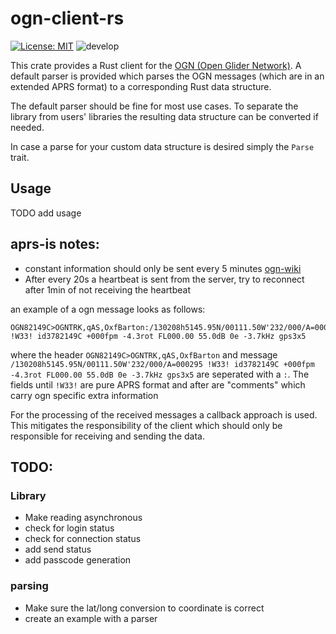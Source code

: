 # ogn-client-rs
[![License: MIT](https://img.shields.io/badge/License-MIT-yellow.svg)](https://opensource.org/licenses/MIT) ![develop](https://github.com/BeatScherrer/ogn-client-rs/actions/workflows/rust.yml/badge.svg?branch=develop)

This crate provides a Rust client for the [OGN (Open Glider Network)](http://wiki.glidernet.org/). A default parser is provided which parses the OGN messages (which are in an extended APRS format) to a corresponding Rust data structure.

The default parser should be fine for most use cases. To separate the library from users' libraries the resulting data structure can be converted if needed.

In case a parse for your custom data structure is desired simply the `Parse` trait.

## Usage
TODO add usage


## aprs-is notes:
- constant information should only be sent every 5 minutes
[ogn-wiki](http://wiki.glidernet.org/aprs-interaction-examples)
- After every 20s a heartbeat is sent from the server, try to reconnect
after 1min of not receiving the heartbeat

an example of a ogn message looks as follows:
```
OGN82149C>OGNTRK,qAS,OxfBarton:/130208h5145.95N/00111.50W'232/000/A=000295 !W33! id3782149C +000fpm -4.3rot FL000.00 55.0dB 0e -3.7kHz gps3x5
```

where the header `OGN82149C>OGNTRK,qAS,OxfBarton` and message `/130208h5145.95N/00111.50W'232/000/A=000295 !W33! id3782149C +000fpm -4.3rot FL000.00 55.0dB 0e -3.7kHz gps3x5`
are seperated with a `:`. The fields until `!W33!` are pure APRS format and after are "comments" which carry ogn specific extra information

For the processing of the received messages a callback approach is used. This mitigates the responsibility of the
client which should only be responsible for receiving and sending the data.


## TODO:
### Library
- Make reading asynchronous
- check for login status
- check for connection status
- add send status
- add passcode generation

### parsing
- Make sure the lat/long conversion to coordinate is correct
- create an example with a parser

